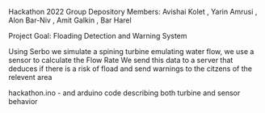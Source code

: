 Hackathon 2022 Group Depository
Members:	Avishai Kolet , Yarin Amrusi , Alon Bar-Niv , Amit Galkin , Bar Harel

Project Goal:	Floading Detection and Warning System

Using Serbo we simulate a spining turbine emulating water flow, we use a sensor to calculate the Flow Rate 
We send this data to a server that deduces if there is a risk of fload and send warnings to the citzens of the relevent area

hackathon.ino - and arduino code describing both turbine and sensor behavior